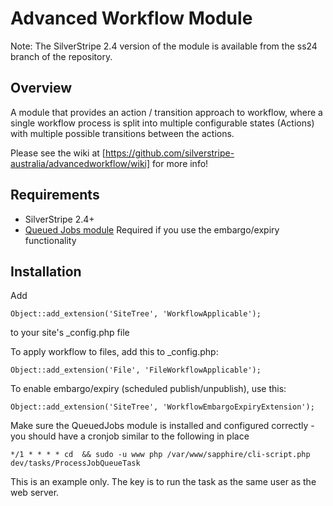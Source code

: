 # Advanced Workflow Module

Note: The SilverStripe 2.4 version of the module is available from the ss24
branch of the repository.

## Overview

A module that provides an action / transition approach to workflow, where a
single workflow process is split into multiple configurable states (Actions)
with multiple possible transitions between the actions.

Please see the wiki at [https://github.com/silverstripe-australia/advancedworkflow/wiki] 
for more info!

## Requirements

* SilverStripe 2.4+
* [Queued Jobs module][1] Required if you use the embargo/expiry functionality

## Installation

Add 

	Object::add_extension('SiteTree', 'WorkflowApplicable');

to your site's _config.php file

To apply workflow to files, add this to _config.php:

	Object::add_extension('File', 'FileWorkflowApplicable');

To enable embargo/expiry (scheduled publish/unpublish), use this:

	Object::add_extension('SiteTree', 'WorkflowEmbargoExpiryExtension');

Make sure the QueuedJobs module is installed and configured correctly - 
you should have a cronjob similar to the following in place

	*/1 * * * * cd  && sudo -u www php /var/www/sapphire/cli-script.php dev/tasks/ProcessJobQueueTask

This is an example only. The key is to run the task as the same user as the web server.

[1]:https://github.com/nyeholt/silverstripe-queuedjobs


